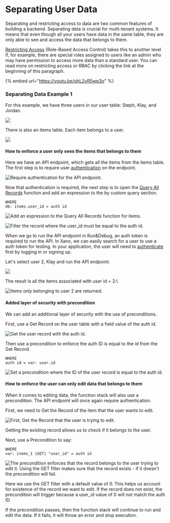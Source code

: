 # Separating User Data

Separating and restricting access to data are two common features of building a backend. Separating data is crucial for multi-tenant systems. It means that even though all your users have data in the same table, they are only able to see and access the data that belongs to them.&#x20;

[Restricting Access](restricting-access-rbac.md) (Role-Based Access Control) takes this to another level if, for example, there are special roles assigned to users like an admin who may have permission to access more data than a standard user. You can read more on restricting access or RBAC by clicking the link at the beginning of this paragraph.&#x20;

{% embed url="https://youtu.be/ohL2vR5wp3o" %}

### Separating Data Example 1

For this example, we have three users in our user table: Steph, Klay, and Jordan.

![](<../../.gitbook/assets/CleanShot 2022-04-25 at 15.03.58.png>)

There is also an items table. Each item belongs to a user.

![](<../../.gitbook/assets/CleanShot 2022-04-25 at 15.05.51.png>)

#### How to enforce a user only sees the items that belongs to them

Here we have an API endpoint, which gets all the items from the items table. The first step is to require user [authentication](./) on the endpoint.

![Require authentication for the API endpoint.](<../../.gitbook/assets/CleanShot 2022-04-25 at 15.09.05.png>)

Now that authentication is required, the next step is to open the [Query All Records](../../the-function-stack/functions/database-requests/query-all-records/) function and add an expression to the by custom query section.

```
WHERE
db: items.user_id = auth id
```

![Add an expression to the Query All Records function for items.](<../../.gitbook/assets/CleanShot 2022-04-25 at 15.13.25.png>)

![Filter the record where the user\_id must be equal to the auth id.](<../../.gitbook/assets/CleanShot 2022-04-25 at 15.14.44.png>)

When we go to run the API endpoint in Run\&Debug, an auth token is required to run the API. In Xano, we can easily search for a user to use a auth token for testing. In your application, the user will need to [authenticate](./) first by logging in or signing up.

Let's select user 2, Klay and run the API endpoint:

![](<../../.gitbook/assets/CleanShot 2022-04-25 at 15.15.43.png>)

The result is all the items associated with user id = 2:\


![Items only belonging to user 2 are returned. ](<../../.gitbook/assets/CleanShot 2022-04-25 at 15.41.23.png>)

#### Added layer of security with precondition

We can add an additional layer of security with the use of preconditions.

First, use a Get Record on the user table with a field value of the auth id.

![Get the user record with the auth id.](<../../.gitbook/assets/CleanShot 2022-04-25 at 15.51.11.png>)

Then use a precondition to enforce the auth ID is equal to the id from the Get Record.

```
WHERE
auth id = var: user.id
```

![Set a precondition where the ID of the user record is equal to the auth id.](<../../.gitbook/assets/CleanShot 2022-04-25 at 16.00.24.png>)

#### How to enforce the user can only edit data that belongs to them

When it comes to editing data, the function stack will also use a precondition. The API endpoint will once again require authentication.

First, we need to Get the Record of the item that the user wants to edit.

![First, Get the Record that the user is trying to edit.](<../../.gitbook/assets/CleanShot 2022-04-25 at 16.31.09.png>)

Getting the existing record allows us to check if it belongs to the user.

Next, use a Precondition to say:

```
WHERE
var: items_1 |GET| "user_id" = auth id
```

![The precondition enforces that the record belongs to the user trying to edit it. Using the GET filter makes sure that the record exists - if it doesn't the precondition will fail.](<../../.gitbook/assets/CleanShot 2022-05-12 at 16.33.07.png>)

Here we use the GET filter with a default value of 0. This helps us account for existence of the record we want to edit. If the record does not exist, the precondition will trigger because a user\_id value of 0 will not match the auth ID.

If the precondition passes, then the function stack will continue to run and edit the data. If it fails, it will throw an error and stop execution.

